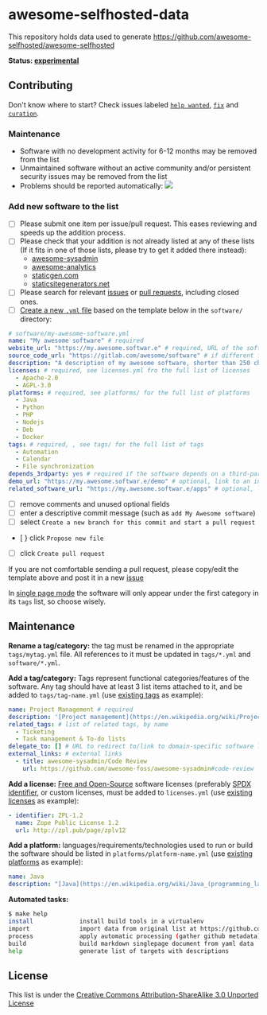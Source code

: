 # awesome-selfhosted-data

This repository holds data used to generate https://github.com/awesome-selfhosted/awesome-selfhosted

**Status: [experimental](https://github.com/awesome-selfhosted/awesome-selfhosted-data/issues/11)**

## Contributing

Don't know where to start? Check issues labeled [`help wanted`](https://github.com/awesome-selfhosted/awesome-selfhosted-data/issues?q=is%3Aissue+is%3Aopen+label%3A%22help+wanted%22), [`fix`](https://github.com/awesome-selfhosted/awesome-selfhosted-data/issues?q=is%3Aissue+is%3Aopen+label%3Afix) and [`curation`](https://github.com/awesome-selfhosted/awesome-selfhosted-data/issues?q=is%3Aissue+is%3Aopen+label%3Acuration).


### Maintenance

- Software with no development activity for 6-12 months may be removed from the list
- Unmaintained software without an active community and/or persistent security issues may be removed from the list
- Problems should be reported automatically: [![](https://github.com/awesome-selfhosted/awesome-selfhosted-data/actions/workflows/ci.yml/badge.svg)](https://github.com/awesome-selfhosted/awesome-selfhosted-data/issues/1)


### Add new software to the list

- [ ] Please submit one item per issue/pull request. This eases reviewing and speeds up the addition process.
- [ ] Please check that your addition is not already listed at any of these lists (If it fits in one of those lists, please try to get it added there instead):
  - [awesome-sysadmin](https://github.com/n1trux/awesome-sysadmin)
  - [awesome-analytics](https://github.com/onurakpolat/awesome-analytics)
  - [staticgen.com](https://www.staticgen.com/)
  - [staticsitegenerators.net](https://staticsitegenerators.net/)
- [ ] Please search for relevant [issues](https://github.com/awesome-selfhosted/awesome-selfhosted-data/issues) or [pull requests](https://github.com/awesome-selfhosted/awesome-selfhosted-data/pulls), including closed ones.
- [ ] [Create a new `.yml` file](https://github.com/awesome-selfhosted/awesome-selfhosted-data/new/master/software) based on the template below in the `software/` directory:

```yaml
# software/my-awesome-software.yml
name: "My awesome software" # required
website_url: "https://my.awesome.softwar.e" # required, URL of the software project's homepage
source_code_url: "https://gitlab.com/awesome/software" # if different from website_url, URL where the full source code of the program can be downloaded
description: "A description of my awesome software, shorter than 250 characters." # required
licenses: # required, see licenses.yml fro the full list of licenses
  - Apache-2.0
  - AGPL-3.0
platforms: # required, see platforms/ for the full list of platforms
  - Java
  - Python
  - PHP
  - Nodejs
  - Deb
  - Docker
tags: # required, , see tags/ for the full list of tags
  - Automation
  - Calendar
  - File synchronization
depends_3rdparty: yes # required if the software depends on a third-party service outside the user's control
demo_url: "https://my.awesome.softwar.e/demo" # optional, link to an interactive demo of the software
related_software_url: "https://my.awesome.softwar.e/apps" # optional, link to a list of clients/addons/plugins/apps/bots... for the software
```

- [ ] remove comments and unused optional fields
- [ ] enter a descriptive commit message (such as `add My Awesome software`)
- [ ] select `Create a new branch for this commit and start a pull request`
- [ } click `Propose new file`
- [ ] click `Create pull request`

If you are not comfortable sending a pull request, please copy/edit the template above and post it in a new [issue](https://github.com/awesome-selfhosted/awesome-selfhosted-data/issues)

In [single page mode](https://github.com/awesome-selfhosted/awesome-selfhosted) the software will only appear under the first category in its `tags` list, so choose wisely.


## Maintenance

**Rename a tag/category:** the tag must be renamed in the appropriate `tags/mytag.yml` file. All references to it must be updated in `tags/*.yml` and `software/*.yml`.

**Add a tag/category:** Tags represent functional categories/features of the software. Any tag should have at least 3 list items attached to it, and be added to `tags/tag-name.yml` (use [existing tags](tags/) as example):

```yaml
name: Project Management # required
description: '[Project management](https://en.wikipedia.org/wiki/Project_management) is the process of leading the work of a team to achieve all project goals within the given constraints.' # required
related_tags: # list of related tags, by name
  - Ticketing
  - Task management & To-do lists
delegate_to: [] # URL to redirect to/link to domain-specific software list
external_links: # external links
  - title: awesome-sysadmin/Code Review
    url: https://github.com/awesome-foss/awesome-sysadmin#code-review
```

**Add a license:** [Free and Open-Source](https://en.wikipedia.org/wiki/Free_and_open-source_software) software licenses (preferably [SPDX identifier](https://spdx.org/licenses/), or custom licenses, must be added to `licenses.yml` (use [existing licenses](licenses.yml) as example):

```yaml
- identifier: ZPL-1.2
  name: Zope Public License 1.2
  url: http://zpl.pub/page/zplv12
```

**Add a platform:** languages/requirements/technologies used to run or build the software should be listed in `platforms/platform-name.yml` (use [existing platforms](platforms/) as example):

```yaml
name: Java
description: "[Java](https://en.wikipedia.org/wiki/Java_(programming_language)) is a high-level, class-based, object-oriented programming language that is designed to have as few implementation dependencies as possible."
```

**Automated tasks:**

```bash
$ make help
install             install build tools in a virtualenv
import              import data from original list at https://github.com/awesome-selfhosted/awesome-selfhosted
process             apply automatic processing (gather github metadata)
build               build markdown singlepage document from yaml data
help                generate list of targets with descriptions
```

## License

This list is under the [Creative Commons Attribution-ShareAlike 3.0 Unported License](LICENSE)
